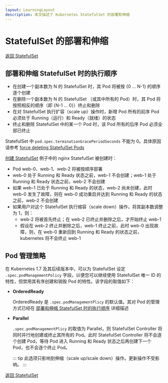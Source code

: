 ```yaml
---
layout: LearningLayout
description: 本文描述了 Kubernetes StatefulSet 的部署和伸缩
---
```


# StatefulSet 的部署和伸缩

[返回 StatefulSet](./)

## 部署和伸缩 StatefulSet 时的执行顺序

* 在创建一个副本数为 N 的 StatefulSet 时，其 Pod 将被按 {0 ... N-1} 的顺序逐个创建
* 在删除一个副本数为 N 的 StatefulSet （或其中所有的 Pod）时，其 Pod 将按照相反的顺序（即 {N-1 ... 0}）终止和删除
* 在对 StatefulSet 执行扩容（scale up）操作时，新增 Pod 所有的前序 Pod 必须处于 Running（运行）和 Ready（就绪）的状态
* 终止和删除 StatefulSet 中的某一个 Pod 时，该 Pod 所有的后序 Pod 必须全部已终止

StatefulSet 中 `pod.spec.terminationGracePeriodSeconds` 不能为 0。具体原因请参考 [force deleting StatefulSet Pods](https://kubernetes.io/docs/tasks/run-application/force-delete-stateful-set-pod/)

[创建 StatefulSet](./basics.html) 例子中的 nginx StatefulSet 被创建时：
* Pod web-0、web-1、web-2 将被按顺序部署
* web-0 处于 Running 和 Ready 状态之前，web-1 不会创建；web-1 处于 Running 和 Ready 状态之前，web-2 不会创建
* 如果 web-1 已处于 Running 和 Ready 的状态，web-2 尚未创建，此时 web-0 发生了故障，则在 web-0 成功重启并达到 Running 和 Ready 的状态之前，web-2 不会创建
* 如果用户对这个 StatefulSet 执行缩容（scale down）操作，将其副本数调整为 1，则：
  * web-2 将被首先终止；在 web-2 已终止并删除之后，才开始终止 web-1
  * 假设在 web-2 终止并删除之后，web-1 终止之前，此时 web-0 出现故障，则，在 web-0 重新回到 Running 和 Ready 的状态之前，kubernetes 将不会终止 web-1

## Pod 管理策略

在 Kubernetes 1.7 及其后续版本中，可以为 StatefulSet 设定 `.spec.podManagementPolicy` 字段<Badge text="Kuboard 暂不支持" type="warn"/>，以便您可以继续使用 StatefulSet 唯一 ID 的特性，但禁用其有序创建和销毁 Pod 的特性。该字段的取值如下：

* **OrderedReady**
  
  OrderedReady 是 `.spec.podManagementPlicy` 的默认值。其对 Pod 的管理方式已经在 [部署和伸缩 StatefulSet 时的执行顺序](./scaling.html#部署和伸缩-statefulset-时的执行顺序) 详细描述

* **Parallel**

  `.spec.podManagementPlicy` 的取值为 Parallel，则 StatefulSet Controller 将同时并行地创建或终止其所有的 Pod。此时 StatefulSet Controller 将不会逐个创建 Pod，等待 Pod 进入 Running 和 Ready 状态之后再创建下一个 Pod，也不会逐个终止 Pod。

  ::: tip
  此选项只影响到伸缩（scale up/scale down）操作。更新操作不受影响。
  :::

[返回 StatefulSet](./)
